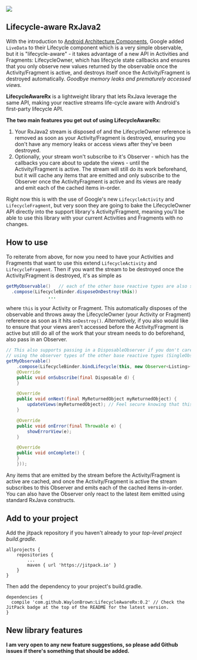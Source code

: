 [![](https://jitpack.io/v/WaylonBrown/LifecycleAwareRx.svg)](https://jitpack.io/#WaylonBrown/LifecycleAwareRx)

## Lifecycle-aware RxJava2

With the introduction to [Android Architecture Components](https://developer.android.com/topic/libraries/architecture/index.html), Google added `LiveData` to their Lifecycle component which is a very simple observable, but it is "lifecycle-aware" - it takes advantage of a new API in Activities and Fragments: LifecycleOwner, which has lifecycle state callbacks and ensures that you only observe new values returned by the observable once the Activity/Fragment is active, and destroys itself once the Activity/Fragment is destroyed automatically. *Goodbye memory leaks and prematurely accessed views.*

**LifecycleAwareRx** is a lightweight library that lets RxJava leverage the same API, making your reactive streams life-cycle aware with Android's first-party lifecycle API.

**The two main features you get out of using LifecycleAwareRx:**
1. Your RxJava2 stream is disposed of and the LifecycleOwner reference is removed as soon as your Activity/Fragment is destroyed, ensuring you don't have any memory leaks or access views after they've been destroyed.
2. Optionally, your stream won't subscribe to it's Observer - which has the callbacks you care about to update the views - until the Activity/Fragment is active. The stream will still do its work beforehand, but it will cache any items that are emitted and only subscribe to the Observer once the ActivityFragment is active and its views are ready and emit each of the cached items in-order.

Right now this is with the use of Google's new `LifecycleActivity` and `LifecycleFragment`, but very soon they are going to bake the LifecycleOwner API directly into the support library's Activity/Fragment, meaning you'll be able to use this library with your current Activities and Fragments with no changes.

## How to use

To reiterate from above, for now you need to have your Activities and Fragments that want to use this extend `LifecycleActivity` and `LifecycleFragment`. Then if you want the stream to be destroyed once the Activity/Fragment is destroyed, it's as simple as

```Java
getMyObservable()	// each of the other base reactive types are also supported (Single, Maybe, Completable)
  .compose(LifecycleBinder.disposeOnDestroy(this))
                ...
```

where `this` is your Activity or Fragment. This automatically disposes of the observable and throws away the LifecycleOwner (your Activity or Fragment) reference as soon as it hits `onDestroy()`. *Alternatively,* if you also would like to ensure that your views aren't accessed before the Activity/Fragment is active but still do all of the work that your stream needs to do beforehand, also pass in an Observer.

```Java
// This also supports passing in a DisposableObserver if you don't care about handling onSubscribe(), as well as
// using the observer types of the other base reactive types (SingleObserver, MaybeObserver, DisposableSingleObserver, etc.)
getMyObservable()
    .compose(LifecycleBinder.bindLifecycle(this, new Observer<Listing>() {
	@Override
	public void onSubscribe(final Disposable d) {
	}

	@Override
	public void onNext(final MyReturnedObject myReturnedObject) {
	    updateViews(myReturnedObject); // Feel secure knowing that this is only called if the Activity/Fragment is active
	}

	@Override
	public void onError(final Throwable e) {
	    showErrorView(e);
	}

	@Override
	public void onComplete() {
	}
    }));
```

Any items that are emitted by the stream before the Activity/Fragment is active are cached, and once the Activity/Fragment is active the stream subscribes to this Observer and emits each of the cached items in-order. You can also have the Observer only react to the latest item emitted using standard RxJava constructs.

## Add to your project
Add the jitpack repository if you haven't already to your *top-level project build.gradle.*

```
allprojects {
	repositories {
		...
		maven { url 'https://jitpack.io' }
	}
}
```

Then add the dependency to your project's build.gradle.

```
dependencies {
  compile 'com.github.WaylonBrown:LifecycleAwareRx:0.2'	// Check the JitPack badge at the top of the README for the latest version.
}
```

## New library features

**I am very open to any new feature suggestions, so please add Github issues if there's something that should be added.**
